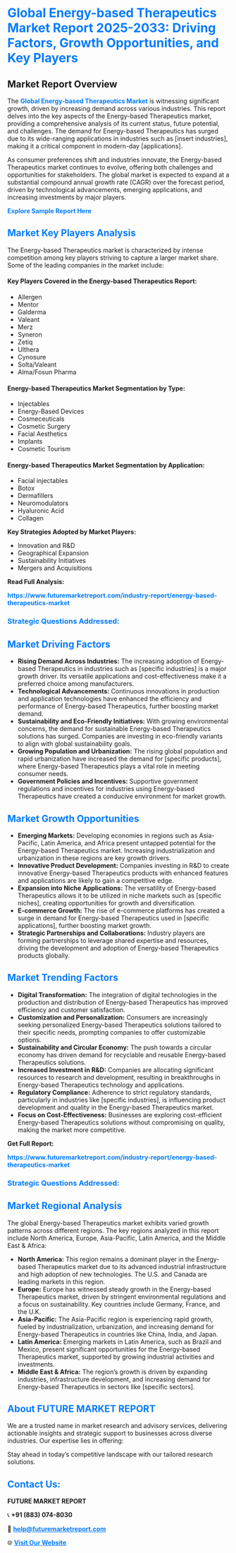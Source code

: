 <h1 style="color: #007BFF;">Global Energy-based Therapeutics Market Report 2025-2033: Driving Factors, Growth Opportunities, and Key Players</h1>

<section id="overview">
<h2>Market Report Overview</h2>
<p>The <a href="https://www.futuremarketreport.com/industry-report/energy-based-therapeutics-market" style="color: #007BFF; text-decoration: none;"><strong>Global Energy-based Therapeutics Market</strong></a> is witnessing significant growth, driven by increasing demand across various industries. This report delves into the key aspects of the Energy-based Therapeutics market, providing a comprehensive analysis of its current status, future potential, and challenges. The demand for Energy-based Therapeutics has surged due to its wide-ranging applications in industries such as [insert industries], making it a critical component in modern-day [applications].</p>
<p>As consumer preferences shift and industries innovate, the Energy-based Therapeutics market continues to evolve, offering both challenges and opportunities for stakeholders. The global market is expected to expand at a substantial compound annual growth rate (CAGR) over the forecast period, driven by technological advancements, emerging applications, and increasing investments by major players.</p>
</section>

<section id="overview">
<p><a href="https://www.futuremarketreport.com/request-sample/reportId=34753" style="color: #007BFF; text-decoration: none;"><strong>Explore Sample Report Here</strong></a></p>
</section>

<section id="key-players">
<h2 style="color: #007BFF;">Market Key Players Analysis</h2>
<p>The Energy-based Therapeutics market is characterized by intense competition among key players striving to capture a larger market share. Some of the leading companies in the market include:</p>
<h4>Key Players Covered in the Energy-based Therapeutics Report:</h4>
<ul><li>Allergen</li><li>Mentor</li><li>Galderma</li><li>Valeant</li><li>Merz</li><li>Syneron</li><li>Zetiq</li><li>Ulthera</li><li>Cynosure</li><li>Solta/Valeant</li><li>Alma/Fosun Pharma</li></ul>
<h4>Energy-based Therapeutics Market Segmentation by Type:</h4>
<ul><li>Injectables</li><li>Energy-Based Devices</li><li>Cosmeceuticals</li><li>Cosmetic Surgery</li><li>Facial Aesthetics</li><li>Implants</li><li>Cosmetic Tourism</li></ul>

<h4>Energy-based Therapeutics Market Segmentation by Application:</h4>
<ul><li>Facial injectables</li><li>Botox</li><li>Dermafillers</li><li>Neuromodulators</li><li>Hyaluronic Acid</li><li>Collagen</li></ul>
<p><strong>Key Strategies Adopted by Market Players:</strong></p>
<ul>
<li>Innovation and R&D</li>
<li>Geographical Expansion</li>
<li>Sustainability Initiatives</li>
<li>Mergers and Acquisitions</li>
</ul>
</section>

<section>
<p><strong>Read Full Analysis: </strong></p><a href="https://www.futuremarketreport.com/industry-report/energy-based-therapeutics-market" style="color: #007BFF; text-decoration: none;"><strong>https://www.futuremarketreport.com/industry-report/energy-based-therapeutics-market</strong></a>
<h3 style="color: #007BFF;">Strategic Questions Addressed:</h3>
</section>

<section id="driving-factors">
<h2 style="color: #007BFF;">Market Driving Factors</h2>
<ul>
<li><strong>Rising Demand Across Industries:</strong> The increasing adoption of Energy-based Therapeutics in industries such as [specific industries] is a major growth driver. Its versatile applications and cost-effectiveness make it a preferred choice among manufacturers.</li>
<li><strong>Technological Advancements:</strong> Continuous innovations in production and application technologies have enhanced the efficiency and performance of Energy-based Therapeutics, further boosting market demand.</li>
<li><strong>Sustainability and Eco-Friendly Initiatives:</strong> With growing environmental concerns, the demand for sustainable Energy-based Therapeutics solutions has surged. Companies are investing in eco-friendly variants to align with global sustainability goals.</li>
<li><strong>Growing Population and Urbanization:</strong> The rising global population and rapid urbanization have increased the demand for [specific products], where Energy-based Therapeutics plays a vital role in meeting consumer needs.</li>
<li><strong>Government Policies and Incentives:</strong> Supportive government regulations and incentives for industries using Energy-based Therapeutics have created a conducive environment for market growth.</li>
</ul>
</section>

<section id="growth-opportunities">
<h2 style="color: #007BFF;">Market Growth Opportunities</h2>
<ul>
<li><strong>Emerging Markets:</strong> Developing economies in regions such as Asia-Pacific, Latin America, and Africa present untapped potential for the Energy-based Therapeutics market. Increasing industrialization and urbanization in these regions are key growth drivers.</li>
<li><strong>Innovative Product Development:</strong> Companies investing in R&D to create innovative Energy-based Therapeutics products with enhanced features and applications are likely to gain a competitive edge.</li>
<li><strong>Expansion into Niche Applications:</strong> The versatility of Energy-based Therapeutics allows it to be utilized in niche markets such as [specific niches], creating opportunities for growth and diversification.</li>
<li><strong>E-commerce Growth:</strong> The rise of e-commerce platforms has created a surge in demand for Energy-based Therapeutics used in [specific applications], further boosting market growth.</li>
<li><strong>Strategic Partnerships and Collaborations:</strong> Industry players are forming partnerships to leverage shared expertise and resources, driving the development and adoption of Energy-based Therapeutics products globally.</li>
</ul>
</section>

<section id="trending-factors">
<h2 style="color: #007BFF;">Market Trending Factors</h2>
<ul>
<li><strong>Digital Transformation:</strong> The integration of digital technologies in the production and distribution of Energy-based Therapeutics has improved efficiency and customer satisfaction.</li>
<li><strong>Customization and Personalization:</strong> Consumers are increasingly seeking personalized Energy-based Therapeutics solutions tailored to their specific needs, prompting companies to offer customizable options.</li>
<li><strong>Sustainability and Circular Economy:</strong> The push towards a circular economy has driven demand for recyclable and reusable Energy-based Therapeutics solutions.</li>
<li><strong>Increased Investment in R&D:</strong> Companies are allocating significant resources to research and development, resulting in breakthroughs in Energy-based Therapeutics technology and applications.</li>
<li><strong>Regulatory Compliance:</strong> Adherence to strict regulatory standards, particularly in industries like [specific industries], is influencing product development and quality in the Energy-based Therapeutics market.</li>
<li><strong>Focus on Cost-Effectiveness:</strong> Businesses are exploring cost-efficient Energy-based Therapeutics solutions without compromising on quality, making the market more competitive.</li>
</ul>
</section>

<section>
<p><strong>Get Full Report: </strong></p><a href="https://www.futuremarketreport.com/industry-report/energy-based-therapeutics-market" style="color: #007BFF; text-decoration: none;"><strong>https://www.futuremarketreport.com/industry-report/energy-based-therapeutics-market</strong></a>
<h3 style="color: #007BFF;">Strategic Questions Addressed:</h3>
</section>


<section id="regional-analysis">
<h2 style="color: #007BFF;">Market Regional Analysis</h2>
<p>The global Energy-based Therapeutics market exhibits varied growth patterns across different regions. The key regions analyzed in this report include North America, Europe, Asia-Pacific, Latin America, and the Middle East & Africa:</p>
<ul>
<li><strong>North America:</strong> This region remains a dominant player in the Energy-based Therapeutics market due to its advanced industrial infrastructure and high adoption of new technologies. The U.S. and Canada are leading markets in this region.</li>
<li><strong>Europe:</strong> Europe has witnessed steady growth in the Energy-based Therapeutics market, driven by stringent environmental regulations and a focus on sustainability. Key countries include Germany, France, and the U.K.</li>
<li><strong>Asia-Pacific:</strong> The Asia-Pacific region is experiencing rapid growth, fueled by industrialization, urbanization, and increasing demand for Energy-based Therapeutics in countries like China, India, and Japan.</li>
<li><strong>Latin America:</strong> Emerging markets in Latin America, such as Brazil and Mexico, present significant opportunities for the Energy-based Therapeutics market, supported by growing industrial activities and investments.</li>
<li><strong>Middle East & Africa:</strong> The region’s growth is driven by expanding industries, infrastructure development, and increasing demand for Energy-based Therapeutics in sectors like [specific sectors].</li>
</ul>
</section>

<footer>
<h2 style="color: #007BFF;">About FUTURE MARKET REPORT</h2>
<p>We are a trusted name in market research and advisory services, delivering actionable insights and strategic support to businesses across diverse industries. Our expertise lies in offering:</p>

<p>Stay ahead in today’s competitive landscape with our tailored research solutions.</p>

<h2 style="color: #007BFF;">Contact Us:</h2>
<p><strong>FUTURE MARKET REPORT</strong></p>
<p>📞 <strong>+91 (883) 074-8030</strong></p>
<p>📧 <strong><a href="mailto:help@futuremarketreport.com" style="color: #007BFF;">help@futuremarketreport.com</a></strong></p>
<p>🌐 <strong><a href="https://www.futuremarketreport.com/" style="color: #007BFF;">Visit Our Website</a></strong></p>
</footer>